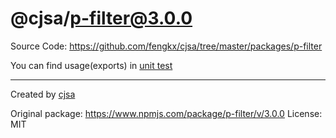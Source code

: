 # @cjsa/p-filter@3.0.0

Source Code: https://github.com/fengkx/cjsa/tree/master/packages/p-filter

You can find usage(exports) in [unit test](https://github.com/fengkx/cjsa/tree/master/packages/p-filter/test/pkg.test.js)

---

Created by [cjsa](https://github.com/fengkx/cjsa/)

Original package: https://www.npmjs.com/package/p-filter/v/3.0.0
License: MIT
